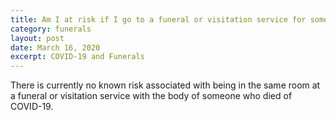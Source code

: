```yaml
---
title: Am I at risk if I go to a funeral or visitation service for someone who died of COVID-19?
category: funerals
layout: post
date: March 16, 2020
excerpt: COVID-19 and Funerals
---
```


There is currently no known risk associated with being in the same room at a funeral or visitation service with the body of someone who died of COVID-19.
